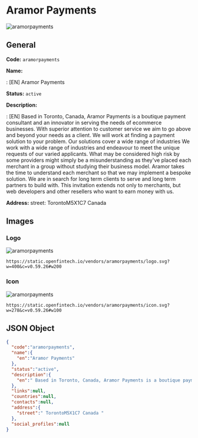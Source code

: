 
# Aramor Payments 
![aramorpayments](https://static.openfintech.io/vendors/aramorpayments/logo.svg?w=400&c=v0.59.26#w200)  

## General 
 
**Code:** `aramorpayments` 
 
**Name:** 
 
:	[EN] Aramor Payments 
 
**Status:** `active` 
 
**Description:** 
 
: [EN]  Based in Toronto, Canada, Aramor Payments is a boutique payment consultant and an innovator in serving the needs of ecommerce businesses. With superior attention to customer service we aim to go above and beyond your needs as a client. We will work at finding a payment solution to your problem. Our solutions cover a wide range of industries We work with a wide range of industries and endeavour to meet the unique requests of our varied applicants. What may be considered high risk by some providers might simply be a misunderstanding as they've placed each merchant in a group without studying their business model. Aramor takes the time to understand each merchant so that we may implement a bespoke solution. We are in search for long term clients to serve and long term partners to build with. This invitation extends not only to merchants, but web developers and other resellers who want to earn money with us.  
 
**Address:** 
street:  TorontoM5X1C7 Canada  

## Images 

### Logo 
 
![aramorpayments](https://static.openfintech.io/vendors/aramorpayments/logo.svg?w=400&c=v0.59.26#w200)  

```
https://static.openfintech.io/vendors/aramorpayments/logo.svg?w=400&c=v0.59.26#w200
```  

### Icon 
 
![aramorpayments](https://static.openfintech.io/vendors/aramorpayments/icon.svg?w=278&c=v0.59.26#w100)  

```
https://static.openfintech.io/vendors/aramorpayments/icon.svg?w=278&c=v0.59.26#w100
```  

## JSON Object 

```json
{
  "code":"aramorpayments",
  "name":{
    "en":"Aramor Payments"
  },
  "status":"active",
  "description":{
    "en":" Based in Toronto, Canada, Aramor Payments is a boutique payment consultant and an innovator in serving the needs of ecommerce businesses. With superior attention to customer service we aim to go above and beyond your needs as a client. We will work at finding a payment solution to your problem. Our solutions cover a wide range of industries We work with a wide range of industries and endeavour to meet the unique requests of our varied applicants. What may be considered high risk by some providers might simply be a misunderstanding as they've placed each merchant in a group without studying their business model. Aramor takes the time to understand each merchant so that we may implement a bespoke solution. We are in search for long term clients to serve and long term partners to build with. This invitation extends not only to merchants, but web developers and other resellers who want to earn money with us. "
  },
  "links":null,
  "countries":null,
  "contacts":null,
  "address":{
    "street":" TorontoM5X1C7 Canada "
  },
  "social_profiles":null
}
```  
